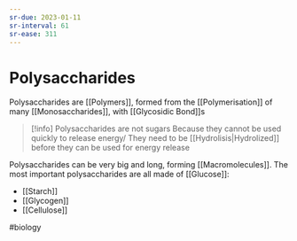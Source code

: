 ```yaml
---
sr-due: 2023-01-11
sr-interval: 61
sr-ease: 311
---
```

# Polysaccharides

Polysaccharides are [[Polymers]], formed from the [[Polymerisation]] of many [[Monosaccharides]], with [[Glycosidic Bond]]s 

> [!info] Polysaccharides are not sugars
> Because they cannot be used quickly to release energy/
> They need to be [[Hydrolisis|Hydrolized]] before they can be used for energy release

Polysaccharides can be very big and long, forming [[Macromolecules]].
The most important polysaccharides are all made of [[Glucose]]:
- [[Starch]]
- [[Glycogen]]
- [[Cellulose]]

#biology 